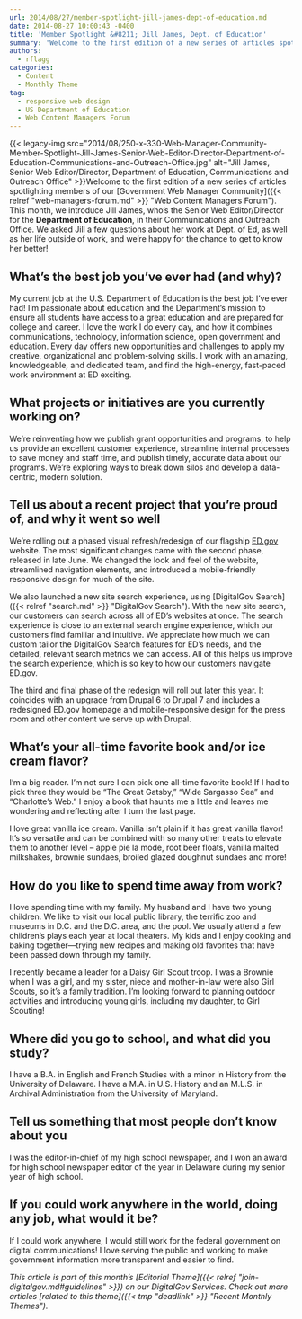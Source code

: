 ```yaml
---
url: 2014/08/27/member-spotlight-jill-james-dept-of-education.md
date: 2014-08-27 10:00:43 -0400
title: 'Member Spotlight &#8211; Jill James, Dept. of Education'
summary: 'Welcome to the first edition of a new series of articles spotlighting members of our Government Web Manager Community. This month, we introduce Jill James, who&rsquo;s the Senior Web Editor/Director for the Department of Education, in their Communications and Outreach'
authors:
  - rflagg
categories:
  - Content
  - Monthly Theme
tag:
  - responsive web design
  - US Department of Education
  - Web Content Managers Forum
---
```


{{< legacy-img src="2014/08/250-x-330-Web-Manager-Community-Member-Spotlight-Jill-James-Senior-Web-Editor-Director-Department-of-Education-Communications-and-Outreach-Office.jpg" alt="Jill James, Senior Web Editor/Director, Department of Education, Communications and Outreach Office" >}}Welcome to the first edition of a new series of articles spotlighting members of our [Government Web Manager Community]({{< relref "web-managers-forum.md" >}} "Web Content Managers Forum"). This month, we introduce Jill James, who’s the Senior Web Editor/Director for the **Department of Education**, in their Communications and Outreach Office. We asked Jill a few questions about her work at Dept. of Ed, as well as her life outside of work, and we’re happy for the chance to get to know her better!

## What’s the best job you&#8217;ve ever had (and why)?

My current job at the U.S. Department of Education is the best job I’ve ever had! I’m passionate about education and the Department’s mission to ensure all students have access to a great education and are prepared for college and career. I love the work I do every day, and how it combines communications, technology, information science, open government and education. Every day offers new opportunities and challenges to apply my creative, organizational and problem-solving skills. I work with an amazing, knowledgeable, and dedicated team, and find the high-energy, fast-paced work environment at ED exciting.

## What projects or initiatives are you currently working on?

We’re reinventing how we publish grant opportunities and programs, to help us provide an excellent customer experience, streamline internal processes to save money and staff time, and publish timely, accurate data about our programs. We’re exploring ways to break down silos and develop a data-centric, modern solution.

## Tell us about a recent project that you’re proud of, and why it went so well

We’re rolling out a phased visual refresh/redesign of our flagship [ED.gov](http://www.ed.gov/ "Dept. of Education") website. The most significant changes came with the second phase, released in late June. We changed the look and feel of the website, streamlined navigation elements, and introduced a mobile-friendly responsive design for much of the site.

We also launched a new site search experience, using [DigitalGov Search]({{< relref "search.md" >}} "DigitalGov Search"). With the new site search, our customers can search across all of ED’s websites at once. The search experience is close to an external search engine experience, which our customers find familiar and intuitive. We appreciate how much we can custom tailor the DigitalGov Search features for ED’s needs, and the detailed, relevant search metrics we can access. All of this helps us improve the search experience, which is so key to how our customers navigate ED.gov.

The third and final phase of the redesign will roll out later this year. It coincides with an upgrade from Drupal 6 to Drupal 7 and includes a redesigned ED.gov homepage and mobile-responsive design for the press room and other content we serve up with Drupal.

## What&#8217;s your all-time favorite book and/or ice cream flavor?

I’m a big reader. I’m not sure I can pick one all-time favorite book! If I had to pick three they would be “The Great Gatsby,” “Wide Sargasso Sea” and “Charlotte’s Web.” I enjoy a book that haunts me a little and leaves me wondering and reflecting after I turn the last page.

I love great vanilla ice cream. Vanilla isn’t plain if it has great vanilla flavor! It’s so versatile and can be combined with so many other treats to elevate them to another level – apple pie  la mode, root beer floats, vanilla malted milkshakes, brownie sundaes, broiled glazed doughnut sundaes and more!

## How do you like to spend time away from work?

I love spending time with my family. My husband and I have two young children. We like to visit our local public library, the terrific zoo and museums in D.C. and the D.C. area, and the pool. We usually attend a few children’s plays each year at local theaters. My kids and I enjoy cooking and baking together—trying new recipes and making old favorites that have been passed down through my family.

I recently became a leader for a Daisy Girl Scout troop. I was a Brownie when I was a girl, and my sister, niece and mother-in-law were also Girl Scouts, so it’s a family tradition. I’m looking forward to planning outdoor activities and introducing young girls, including my daughter, to Girl Scouting!

## Where did you go to school, and what did you study?

I have a B.A. in English and French Studies with a minor in History from the University of Delaware. I have a M.A. in U.S. History and an M.L.S. in Archival Administration from the University of Maryland.

## Tell us something that most people don&#8217;t know about you

I was the editor-in-chief of my high school newspaper, and I won an award for high school newspaper editor of the year in Delaware during my senior year of high school.

## If you could work anywhere in the world, doing any job, what would it be?

If I could work anywhere, I would still work for the federal government on digital communications! I love serving the public and working to make government information more transparent and easier to find.

 

_This article is part of this month&#8217;s [Editorial Theme]({{< relref "join-digitalgov.md#guidelines" >}}) on our DigitalGov Services. Check out more articles [related to this theme]({{< tmp "deadlink" >}} "Recent Monthly Themes")._